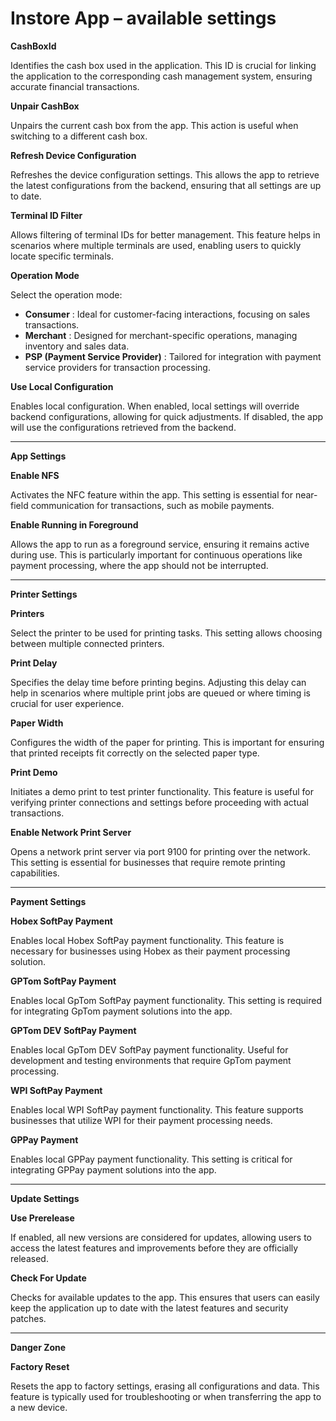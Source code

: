 # Instore App – available settings

**CashBoxId**

Identifies the cash box used in the application. This ID is crucial for linking the
application to the corresponding cash management system, ensuring accurate financial
transactions.

**Unpair CashBox**

Unpairs the current cash box from the app. This action is useful when switching to a
different cash box.

**Refresh Device Configuration**

Refreshes the device configuration settings. This allows the app to retrieve the latest
configurations from the backend, ensuring that all settings are up to date.

**Terminal ID Filter**

Allows filtering of terminal IDs for better management. This feature helps in scenarios
where multiple terminals are used, enabling users to quickly locate specific terminals.

**Operation Mode**

Select the operation mode:

- **Consumer** : Ideal for customer-facing interactions, focusing on sales
    transactions.
- **Merchant** : Designed for merchant-specific operations, managing inventory and
    sales data.
- **PSP (Payment Service Provider)** : Tailored for integration with payment service
    providers for transaction processing.

**Use Local Configuration**

Enables local configuration. When enabled, local settings will override backend
configurations, allowing for quick adjustments. If disabled, the app will use the
configurations retrieved from the backend.

---

**App Settings**

**Enable NFS**

Activates the NFC feature within the app. This setting is essential for near-field
communication for transactions, such as mobile payments.


**Enable Running in Foreground**

Allows the app to run as a foreground service, ensuring it remains active during use. This
is particularly important for continuous operations like payment processing, where the
app should not be interrupted.

---

**Printer Settings**

**Printers**

Select the printer to be used for printing tasks. This setting allows choosing between
multiple connected printers.

**Print Delay**

Specifies the delay time before printing begins. Adjusting this delay can help in
scenarios where multiple print jobs are queued or where timing is crucial for user
experience.

**Paper Width**

Configures the width of the paper for printing. This is important for ensuring that printed
receipts fit correctly on the selected paper type.

**Print Demo**

Initiates a demo print to test printer functionality. This feature is useful for verifying
printer connections and settings before proceeding with actual transactions.

**Enable Network Print Server**

Opens a network print server via port 9100 for printing over the network. This setting is
essential for businesses that require remote printing capabilities.

---

**Payment Settings**

**Hobex SoftPay Payment**

Enables local Hobex SoftPay payment functionality. This feature is necessary for
businesses using Hobex as their payment processing solution.

**GPTom SoftPay Payment**

Enables local GpTom SoftPay payment functionality. This setting is required for
integrating GpTom payment solutions into the app.


**GPTom DEV SoftPay Payment**

Enables local GpTom DEV SoftPay payment functionality. Useful for development and
testing environments that require GpTom payment processing.

**WPI SoftPay Payment**

Enables local WPI SoftPay payment functionality. This feature supports businesses that
utilize WPI for their payment processing needs.

**GPPay Payment**

Enables local GPPay payment functionality. This setting is critical for integrating GPPay
payment solutions into the app.

---

**Update Settings**

**Use Prerelease**

If enabled, all new versions are considered for updates, allowing users to access the
latest features and improvements before they are officially released.

**Check For Update**

Checks for available updates to the app. This ensures that users can easily keep the
application up to date with the latest features and security patches.

---

**Danger Zone**

**Factory Reset**

Resets the app to factory settings, erasing all configurations and data. This feature is
typically used for troubleshooting or when transferring the app to a new device.


